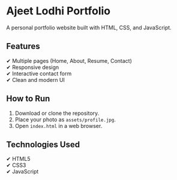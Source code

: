 # Ajeet Lodhi Portfolio

A personal portfolio website built with HTML, CSS, and JavaScript.

## Features
✔ Multiple pages (Home, About, Resume, Contact)  
✔ Responsive design  
✔ Interactive contact form  
✔ Clean and modern UI

## How to Run
1. Download or clone the repository.
2. Place your photo as `assets/profile.jpg`.
3. Open `index.html` in a web browser.

## Technologies Used
✔ HTML5  
✔ CSS3  
✔ JavaScript
